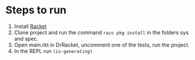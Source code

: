 # Steps to run

1. Install [Racket](https://racket-lang.org/)
2. Clone project and run the command `raco pkg install` in the folders sys and spec.
3. Open main.rkt in DrRacket, uncomment one of the tests, run the project.
4. In the REPL run `(is-generating)`
